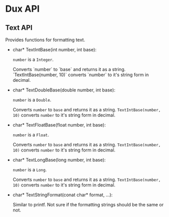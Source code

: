 # Dux API #

## Text API ##

Provides functions for formatting text.

* <p><span class="type">char*</span> TextIntBase(<span class="type">int</span> <span class="arg">number</span>, <span class="type">int</span> <span class="arg">base</span>):</p>
  <p class="types_overview"><code>number</code> is a <code>Integer</code>.</p>
  Converts `number` to `base` and returns it as a string.
  `TextIntBase(number, 10)` converts `number` to it's string form in decimal.

* <p><span class="type">char*</span> TextDoubleBase(<span class="type">double</span> <span class="arg">number</span>, <span class="type">int</span> <span class="arg">base</span>):</p>
  <p class="types_overview"><code>number</code> is a <code>Double</code>.</p>
  
  Converts `number` to `base` and returns it as a string.
  `TextIntBase(number, 10)` converts `number` to it's string form in decimal.

* <p><span class="type">char*</span> TextFloatBase(<span class="type">float</span> <span class="arg">number</span>, <span class="type">int</span> <span class="arg">base</span>):</p>
  <p class="types_overview"><code>number</code> is a <code>Float</code>.</p>
  
  Converts `number` to `base` and returns it as a string.
  `TextIntBase(number, 10)` converts `number` to it's string form in decimal.

* <p><span class="type">char*</span> TextLongBase(long <span class="arg">number</span>, <span class="type">int</span> <span class="arg">base</span>):</p>
  <p class="types_overview"><code>number</code> is a <code>Long</code>.</p>
  
  Converts `number` to `base` and returns it as a string.
  `TextIntBase(number, 10)` converts `number` to it's string form in decimal.

* <p><span class="type">char*</span> TextStringFormat(<span class="type">conat char*</span> format, ...):</p>
  Similar to printf. Not sure if the formatting strings should be the same or not.

